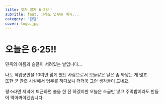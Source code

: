 ```yaml
---
title: 잊지 말자 6·25!!
subTitle: feat. 그래도 업무는 계속...
category: "잡담"
cover: logo.jpg
---
```


# 오늘은 6·25!!
민족의 아픔과 슬픔이 서려있는 날입니다...

나도 직업군인을 10여년 넘게 했던 사람으로서 오늘같은 날은 좀 와닿는 게 많죠.  
또한 군 관련 시설에서 업무를 하다보니 더더욱 그런 생각들이 드네요.

평소라면 저녁에 퇴근하면 술을 한 잔 하겠지만 오늘은 소금만 넣고 주먹밥이라도
만들어 먹어봐야겠습니다.